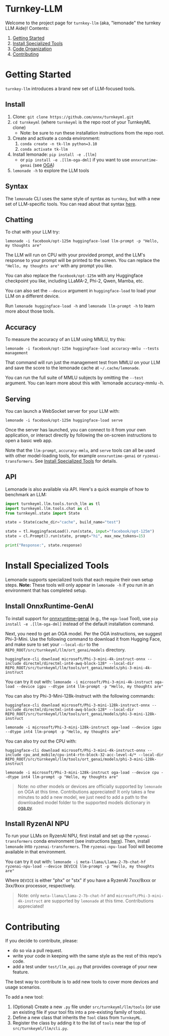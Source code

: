 # Turnkey-LLM

Welcome to the project page for `turnkey-llm` (aka, "lemonade" the turnkey LLM Aide)!
Contents:

1. [Getting Started](#getting-started)
1. [Install Specialized Tools](#install-specialized-tools)
1. [Code Organization](#code-organization)
1. [Contributing](#contributing)

# Getting Started

`turnkey-llm` introduces a brand new set of LLM-focused tools. 

## Install

1. Clone: `git clone https://github.com/onnx/turnkeyml.git`
1. `cd turnkeyml` (where `turnkeyml` is the repo root of your TurnkeyML clone)
    - Note: be sure to run these installation instructions from the repo root.
1. Create and activate a conda environment:
    1. `conda create -n tk-llm python=3.10`
    1. `conda activate tk-llm`
1. Install lemonade: `pip install -e .[llm]`
    - or `pip install -e .[llm-oga-dml]` if you want to use `onnxruntime-genai` (see [OGA](#install-onnxruntime-genai))
1. `lemonade -h` to explore the LLM tools

## Syntax

The `lemonade` CLI uses the same style of syntax as `turnkey`, but with a new set of LLM-specific tools. You can read about that syntax [here](https://github.com/onnx/turnkeyml#how-it-works).

## Chatting

To chat with your LLM try:

`lemonade -i facebook/opt-125m huggingface-load llm-prompt -p "Hello, my thoughts are"`

The LLM will run on CPU with your provided prompt, and the LLM's response to your prompt will be printed to the screen. You can replace the `"Hello, my thoughts are"` with any prompt you like.

You can also replace the `facebook/opt-125m` with any Huggingface checkpoint you like, including LLaMA-2, Phi-2, Qwen, Mamba, etc.

You can also set the `--device` argument in `huggingface-load` to load your LLM on a different device.

Run `lemonade huggingface-load -h` and `lemonade llm-prompt -h` to learn more about those tools.

## Accuracy

To measure the accuracy of an LLM using MMLU, try this:

`lemonade -i facebook/opt-125m huggingface-load accuracy-mmlu --tests management`

That command will run just the management test from MMLU on your LLM and save the score to the lemonade cache at `~/.cache/lemonade`.

You can run the full suite of MMLU subjects by omitting the `--test` argument. You can learn more about this with `lemonade accuracy-mmlu -h.

## Serving

You can launch a WebSocket server for your LLM with:

`lemonade -i facebook/opt-125m huggingface-load serve`

Once the server has launched, you can connect to it from your own application, or interact directly by following the on-screen instructions to open a basic web app.

Note that the `llm-prompt`, `accuracy-mmlu`, and `serve` tools can all be used with other model-loading tools, for example `onnxruntime-genai` or `ryzenai-transformers`. See [Install Specialized Tools](#install-specialized-tools) for details.

## API

Lemonade is also available via API. Here's a quick example of how to benchmark an LLM:

```python
import turnkeyml.llm.tools.torch_llm as tl
import turnkeyml.llm.tools.chat as cl
from turnkeyml.state import State

state = State(cache_dir="cache", build_name="test")

state = tl.HuggingfaceLoad().run(state, input="facebook/opt-125m")
state = cl.Prompt().run(state, prompt="hi", max_new_tokens=15)

print("Response:", state.response)
```

# Install Specialized Tools

Lemonade supports specialized tools that each require their own setup steps. **Note:** These tools will only appear in `lemonade -h` if you run in an environment that has completed setup.

## Install OnnxRuntime-GenAI

To install support for [onnxruntime-genai](https://github.com/microsoft/onnxruntime-genai) (e.g., the `oga-load` Tool), use `pip install -e .[llm-oga-dml]` instead of the default installation command.

Next, you need to get an OGA model. Per the OGA instructions, we suggest Phi-3-Mini. Use the following command to download it from Hugging Face, and make sure to set your `--local-dir` to the `REPO_ROOT/src/turnkeyml/llm/ort_genai/models` directory.

`huggingface-cli download microsoft/Phi-3-mini-4k-instruct-onnx --include directml/directml-int4-awq-block-128* --local-dir REPO_ROOT/src/turnkeyml/llm/tools/ort_genai/models/phi-3-mini-4k-instruct`

You can try it out with: `lemonade -i microsoft/Phi-3-mini-4k-instruct oga-load --device igpu --dtype int4 llm-prompt -p "Hello, my thoughts are"`

You can also try Phi-3-Mini-128k-Instruct with the following commands:

`huggingface-cli download microsoft/Phi-3-mini-128k-instruct-onnx --include directml/directml-int4-awq-block-128* --local-dir REPO_ROOT/src/turnkeyml/llm/tools/ort_genai/models/phi-3-mini-128k-instruct`

`lemonade -i microsoft/Phi-3-mini-128k-instruct oga-load --device igpu --dtype int4 llm-prompt -p "Hello, my thoughts are"`

You can also try out the CPU with:

`huggingface-cli download microsoft/Phi-3-mini-4k-instruct-onnx --include cpu_and_mobile/cpu-int4-rtn-block-32-acc-level-4/* --local-dir REPO_ROOT/src/turnkeyml/llm/tools/ort_genai/models/phi-3-mini-128k-instruct`

`lemonade -i microsoft/Phi-3-mini-128k-instruct oga-load --device cpu --dtype int4 llm-prompt -p "Hello, my thoughts are"`

> Note: no other models or devices are officially supported by `lemonade` on OGA at this time. Contributions appreciated! It only takes a few minutes to add a new model, we just need to add a path to the downloaded model folder to the supported models dictionary in [oga.py](https://github.com/onnx/turnkeyml/blob/v4.0.2/src/turnkeyml/llm/tools/ort_genai/oga.py).

## Install RyzenAI NPU

To run your LLMs on RyzenAI NPU, first install and set up the `ryzenai-transformers` conda environment (see instructions [here](https://github.com/amd/RyzenAI-SW/blob/main/example/transformers/models/llm/docs/README.md)). Then, install `lemonade` into `ryzenai-transformers`. The `ryzenai-npu-load` Tool will become available in that environment.

You can try it out with: `lemonade -i meta-llama/Llama-2-7b-chat-hf ryzenai-npu-load --device DEVICE llm-prompt -p "Hello, my thoughts are"`

Where `DEVICE` is either "phx" or "stx" if you have a RyzenAI 7xxx/8xxx or 3xx/9xxx processor, respectively.

> Note: only `meta-llama/Llama-2-7b-chat-hf` and `microsoft/Phi-3-mini-4k-instruct` are supported by `lemonade` at this time. Contributions appreciated!

# Contributing

If you decide to contribute, please:

- do so via a pull request.
- write your code in keeping with the same style as the rest of this repo's code.
- add a test under `test/llm_api.py` that provides coverage of your new feature.

The best way to contribute is to add new tools to cover more devices and usage scenarios.

To add a new tool:

1. (Optional) Create a new `.py` file under `src/turnkeyml/llm/tools` (or use an existing file if your tool fits into a pre-existing family of tools).
1. Define a new class that inherits the `Tool` class from `TurnkeyML`.
1. Register the class by adding it to the list of `tools` near the top of `src/turnkeyml/llm/cli.py`.

